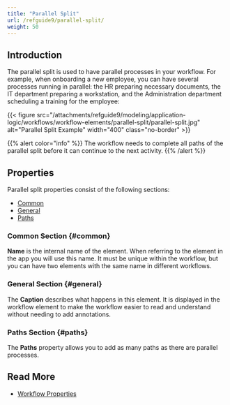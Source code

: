 ```yaml
---
title: "Parallel Split"
url: /refguide9/parallel-split/
weight: 50
---
```


## Introduction

The parallel split is used to have parallel processes in your workflow. For example, when onboarding a new employee, you can have several processes running in parallel: the HR preparing necessary documents, the IT department preparing a workstation, and the Administration department scheduling a training for the employee:

{{< figure src="/attachments/refguide9/modeling/application-logic/workflows/workflow-elements/parallel-split/parallel-split.jpg" alt="Parallel Split Example" width="400" class="no-border" >}}

{{% alert color="info" %}}
The workflow needs to complete all paths of the parallel split before it can continue to the next activity.
{{% /alert %}}

## Properties

Parallel split properties consist of the following sections:

* [Common](#common)
* [General](#general)
* [Paths](#paths)

### Common Section {#common}

**Name** is the internal name of the element. When referring to the element in the app you will use this name. It must be unique within the workflow, but you can have two elements with the same name in different workflows. 

### General Section {#general}

The **Caption** describes what happens in this element. It is displayed in the workflow element to make the workflow easier to read and understand without needing to add annotations.

### Paths Section {#paths}

The **Paths** property allows you to add as many paths as there are parallel processes. 

## Read More

* [Workflow Properties](/refguide9/workflow-properties/)
